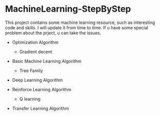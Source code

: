 # MachineLearning-StepByStep

This project contains some machine learning resource, such as interesting code and skills. I will update it from time to time.
If u have some special problem about the prject, u can take the issues.

- Optimization Algorithm
  - Gradient decent
  
- Basic Machine Learning Algorithm
  - Tree Family

- Deep Learning Algorithm

- Reinforce Learning Algorithm
  - Q learning

- Transfer Learning Algorithm
